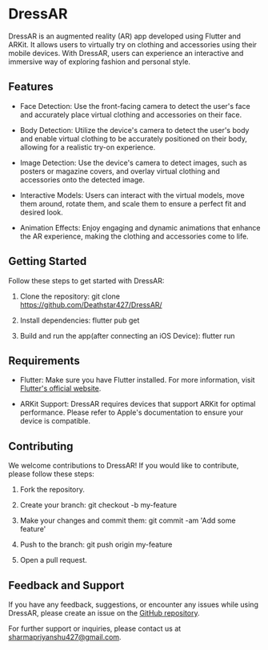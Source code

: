 # DressAR

DressAR is an augmented reality (AR) app developed using Flutter and ARKit. It allows users to virtually try on clothing and accessories using their mobile devices. With DressAR, users can experience an interactive and immersive way of exploring fashion and personal style.

## Features

- Face Detection: Use the front-facing camera to detect the user's face and accurately place virtual clothing and accessories on their face.

- Body Detection: Utilize the device's camera to detect the user's body and enable virtual clothing to be accurately positioned on their body, allowing for a realistic try-on experience.

- Image Detection: Use the device's camera to detect images, such as posters or magazine covers, and overlay virtual clothing and accessories onto the detected image.

- Interactive Models: Users can interact with the virtual models, move them around, rotate them, and scale them to ensure a perfect fit and desired look.

- Animation Effects: Enjoy engaging and dynamic animations that enhance the AR experience, making the clothing and accessories come to life.

## Getting Started

Follow these steps to get started with DressAR:

1. Clone the repository:
git clone https://github.com/Deathstar427/DressAR/

2. Install dependencies:
flutter pub get

3. Build and run the app(after connecting an iOS Device):
flutter run 

## Requirements

- Flutter: Make sure you have Flutter installed. For more information, visit [Flutter's official website](https://flutter.dev).

- ARKit Support: DressAR requires devices that support ARKit for optimal performance. Please refer to Apple's documentation to ensure your device is compatible.

## Contributing

We welcome contributions to DressAR! If you would like to contribute, please follow these steps:

1. Fork the repository.

2. Create your branch:
git checkout -b my-feature

3. Make your changes and commit them:
git commit -am 'Add some feature'

4. Push to the branch:
git push origin my-feature

5. Open a pull request.

## Feedback and Support

If you have any feedback, suggestions, or encounter any issues while using DressAR, please create an issue on the [GitHub repository](https://github.com/Deathstar427/DressAR/issues).

For further support or inquiries, please contact us at [sharmapriyanshu427@gmail.com](mailto:sharmapriyanshu427@gmail.com).



